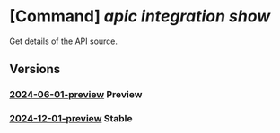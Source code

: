 # [Command] _apic integration show_

Get details of the API source.

## Versions

### [2024-06-01-preview](/Resources/mgmt-plane/L3N1YnNjcmlwdGlvbnMve30vcmVzb3VyY2Vncm91cHMve30vcHJvdmlkZXJzL21pY3Jvc29mdC5hcGljZW50ZXIvc2VydmljZXMve30vd29ya3NwYWNlcy97fS9hcGlzb3VyY2VzL3t9/2024-06-01-preview.xml) **Preview**

<!-- mgmt-plane /subscriptions/{}/resourcegroups/{}/providers/microsoft.apicenter/services/{}/workspaces/{}/apisources/{} 2024-06-01-preview -->

### [2024-12-01-preview](/Resources/mgmt-plane/L3N1YnNjcmlwdGlvbnMve30vcmVzb3VyY2Vncm91cHMve30vcHJvdmlkZXJzL21pY3Jvc29mdC5hcGljZW50ZXIvc2VydmljZXMve30vd29ya3NwYWNlcy97fS9hcGlzb3VyY2VzL3t9/2024-12-01-preview.xml) **Stable**

<!-- mgmt-plane /subscriptions/{}/resourcegroups/{}/providers/microsoft.apicenter/services/{}/workspaces/{}/apisources/{} 2024-12-01-preview -->
